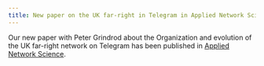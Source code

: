 ```yaml
---
title: New paper on the UK far-right in Telegram in Applied Network Science
---
```


Our new paper with Peter Grindrod about the Organization and evolution of the UK far-right network on Telegram has been published in [Applied Network Science](https://appliednetsci.springeropen.com/articles/10.1007/s41109-022-00513-8).

